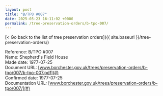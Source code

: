 ```yaml
---
layout: post
title: "B/TPO #007"
date: 2025-05-23 16:11:02 +0000
permalink: /tree-preservation-orders/b-tpo-007/
---
```


[< Go back to the list of tree preservation orders]({{ site.baseurl }}/tree-preservation-orders/)

Reference: B/TPO #007 <br/>
Name: Shepherd's Field House<br/>
Made date: 1977-07-25<br/>
Document URL: [www.borchester.gov.uk/trees/preservation-orders/b-tpo/007/b-tpo-007.pdf](#)<br/>
Confirmed date: 1977-07-25<br/>
Documentation URL: [www.borchester.gov.uk/trees/preservation-orders/b-tpo/007/](#)<br/>
